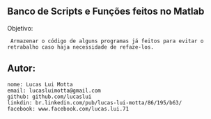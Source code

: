 Banco de Scripts e Funções feitos no Matlab
-------------------------------------------------------------

Objetivo:

     Armazenar o código de alguns programas já feitos para evitar o retrabalho caso haja necessidade de refaze-los. 
     
Autor:
-------------------------------------------------------------

    nome: Lucas Lui Motta
    email: lucasluimotta@gmail.com
    github: github.com/lucaslui
    linkdin: br.linkedin.com/pub/lucas-lui-motta/86/195/b63/
    facebook: www.facebook.com/lucas.lui.71
